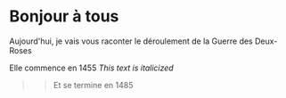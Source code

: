 


Bonjour à tous
===
Aujourd'hui, je vais vous raconter le déroulement de la Guerre des Deux-Roses 

Elle commence en 1455 *This text is italicized*

>>Et se termine en 1485

